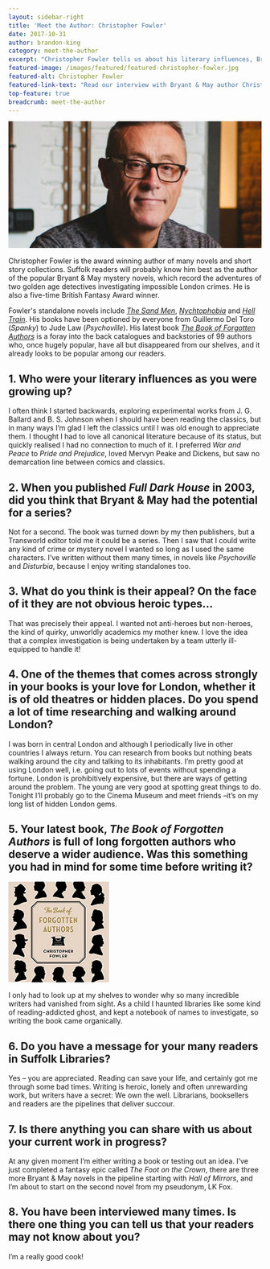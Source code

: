 ```yaml
---
layout: sidebar-right
title: 'Meet the Author: Christopher Fowler'
date: 2017-10-31
author: brandon-king
category: meet-the-author
excerpt: "Christopher Fowler tells us about his literary influences, Bryant & May and his latest book, <cite>The Book of Forgotten Authors</cite>."
featured-image: /images/featured/featured-christopher-fowler.jpg
featured-alt: Christopher Fowler
featured-link-text: "Read our interview with Bryant & May author Christopher Fowler."
top-feature: true
breadcrumb: meet-the-author
---
```


![Christopher Fowler](/images/featured/featured-christopher-fowler.jpg)

Christopher Fowler is the award winning author of many novels and short story collections. Suffolk readers will probably know him best as the author of the popular Bryant & May mystery novels, which record the adventures of two golden age detectives investigating impossible London crimes. He is also a five-time British Fantasy Award winner.

Fowler's standalone novels include [<cite>The Sand Men</cite>](https://suffolk.spydus.co.uk/cgi-bin/spydus.exe/ENQ/OPAC/BIBENQ?BRN=1833015), [<cite>Nychtophobia</cite>](https://suffolk.spydus.co.uk/cgi-bin/spydus.exe/ENQ/OPAC/BIBENQ?BRN=1587462) and [<cite>Hell Train</cite>](https://suffolk.spydus.co.uk/cgi-bin/spydus.exe/ENQ/OPAC/BIBENQ?BRN=454737). His books have been optioned by everyone from Guillermo Del Toro (<cite>Spanky</cite>) to Jude Law (<cite>Psychoville</cite>). His latest book [<cite>The Book of Forgotten Authors</cite>](https://suffolk.spydus.co.uk/cgi-bin/spydus.exe/ENQ/OPAC/BIBENQ?BRN=2259147) is a foray into the back catalogues and backstories of 99 authors who, once hugely popular, have all but disappeared from our shelves, and it already looks to be popular among our readers.

## 1. Who were your literary influences as you were growing up?

I often think I started backwards, exploring experimental works from J. G. Ballard and B. S. Johnson when I should have been reading the classics, but in many ways I’m glad I left the classics until I was old enough to appreciate them. I thought I had to love all canonical literature because of its status, but quickly realised I had no connection to much of it. I preferred <cite>War and Peace</cite> to <cite>Pride and Prejudice</cite>, loved Mervyn Peake and Dickens, but saw no demarcation line between comics and classics.

## 2. When you published <cite>Full Dark House</cite> in 2003, did you think that Bryant & May had the potential for a series?

Not for a second. The book was turned down by my then publishers, but a Transworld editor told me it could be a series. Then I saw that I could write any kind of crime or mystery novel I wanted so long as I used the same characters. I’ve written without them many times, in novels like <cite>Psychoville</cite> and <cite>Disturbia</cite>, because I enjoy writing standalones too.

## 3. What do you think is their appeal? On the face of it they are not obvious heroic types…

That was precisely their appeal. I wanted not anti-heroes but non-heroes, the kind of quirky, unworldly academics my mother knew. I love the idea that a complex investigation is being undertaken by a team utterly ill-equipped to handle it!

## 4. One of the themes that comes across strongly in your books is your love for London, whether it is of old theatres or hidden places. Do you spend a lot of time researching and walking around London?

I was born in central London and although I periodically live in other countries I always return. You can research from books but nothing beats walking around the city and talking to its inhabitants. I’m pretty good at using London well, i.e. going out to lots of events without spending a fortune. London is prohibitively expensive, but there are ways of getting around the problem. The young are very good at spotting great things to do. Tonight I’ll probably go to the Cinema Museum and meet friends –it’s on my long list of hidden London gems.

## 5. Your latest book, <cite>The Book of Forgotten Authors</cite> is full of long forgotten authors who deserve a wider audience. Was this something you had in mind for some time before writing it?

<img src="/images/featured/featured-book-of-forgotten-authors.jpg" class="custom-br-50 {% include /c/img-float-right.html %}" alt="Alison Bruce" />

I only had to look up at my shelves to wonder why so many incredible writers had vanished from sight. As a child I haunted libraries like some kind of reading-addicted ghost, and kept a notebook of names to investigate, so writing the book came organically.

## 6. Do you have a message for your many readers in Suffolk Libraries?

Yes – you are appreciated. Reading can save your life, and certainly got me through some bad times. Writing is heroic, lonely and often unrewarding work, but writers have a secret: We own the well. Librarians, booksellers and readers are the pipelines that deliver succour.

## 7. Is there anything you can share with us about your current work in progress?

At any given moment I’m either writing a book or testing out an idea. I’ve just completed a fantasy epic called <cite>The Foot on the Crown</cite>, there are three more Bryant & May novels in the pipeline starting with <cite>Hall of Mirrors</cite>, and I’m about to start on the second novel from my pseudonym, LK Fox.

## 8. You have been interviewed many times. Is there one thing you can tell us that your readers may not know about you?

I’m a really good cook!
